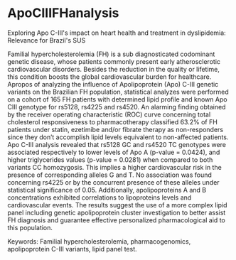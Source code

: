 # ApoCIIIFHanalysis
Exploring Apo C-III's impact on heart health and treatment in dyslipidemia: Relevance for Brazil's SUS

Familial hypercholesterolemia (FH) is a sub diagnosticated codominant genetic disease, whose patients commonly present early atherosclerotic cardiovascular disorders. Besides the reduction in the quality or lifetime, this condition boosts the global cardiovascular burden for healthcare.
Apropos of analyzing the influence of Apolipoprotein (Apo) C-III genetic variants on the Brazilian FH population, statistical analyzes were performed on a cohort of 165 FH patients with determined lipid profile and known Apo CIII genotype for rs5128, rs4225 and rs4520.
An alarming finding obtained by the receiver operating characteristic (ROC) curve concerning total cholesterol responsiveness to pharmacotherapy classified 63.2% of FH patients under statin, ezetimibe and/or fibrate therapy as non-responders since they don’t accomplish lipid levels equivalent to non-affected patients. 
Apo C-III analysis revealed that rs5128 GC and rs4520 TC genotypes were associated respectively to lower levels of Apo A (p-value = 0.0424), and higher triglycerides values (p-value = 0.0281) when compared to both variants CC homozygosis. This implies a higher cardiovascular risk in the presence of corresponding alleles G and T. No association was found concerning rs4225 or by the concurrent presence of these alleles under statistical significance of 0.05. Additionally, apolipoproteins A and B concentrations exhibited correlations to lipoproteins levels and cardiovascular events.
The results suggest the use of a more complex lipid panel including genetic apolipoprotein cluster investigation to better assist FH diagnosis and guarantee effective personalized pharmacological aid to this population.

Keywords: Familial hypercholesterolemia, pharmacogenomics, apolipoprotein C-III variants, lipid panel test.
